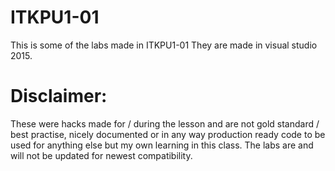 # ITKPU1-01
This is some of the labs made in ITKPU1-01
They are made in visual studio 2015.
# Disclaimer:
These were hacks made for / during the lesson and are not gold standard / best practise, nicely documented or in any way production ready code to be used for anything else but my own learning in this class. 
The labs are and will not be updated for newest compatibility.
